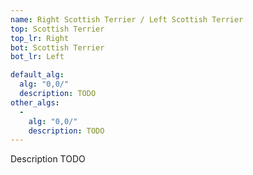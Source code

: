 ```yaml
---
name: Right Scottish Terrier / Left Scottish Terrier
top: Scottish Terrier
top_lr: Right
bot: Scottish Terrier
bot_lr: Left

default_alg:
  alg: "0,0/"
  description: TODO
other_algs:
  -
    alg: "0,0/"
    description: TODO
---
```


Description TODO

